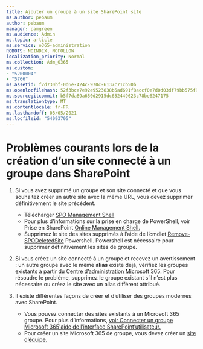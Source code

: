 ```yaml
---
title: Ajouter un groupe à un site SharePoint site
ms.author: pebaum
author: pebaum
manager: pamgreen
ms.audience: Admin
ms.topic: article
ms.service: o365-administration
ROBOTS: NOINDEX, NOFOLLOW
localization_priority: Normal
ms.collection: Adm_O365
ms.custom:
- "5200004"
- "5766"
ms.assetid: f7d730bf-0d6e-424c-970c-6137c71cb50b
ms.openlocfilehash: 52f3bca7e92e9523838b5ad691f8accf0e7d0d03df79bb575f93b024e32cf3c4
ms.sourcegitcommit: b5f7da89a650d2915dc652449623c78be6247175
ms.translationtype: MT
ms.contentlocale: fr-FR
ms.lasthandoff: 08/05/2021
ms.locfileid: "54093705"
---
```

# <a name="common-issues-when-creating-a-group-connected-site-in-sharepoint"></a>Problèmes courants lors de la création d’un site connecté à un groupe dans SharePoint

1. Si vous avez supprimé un groupe et son site connecté et que vous souhaitez créer un autre site avec la même URL, vous devez supprimer définitivement le site précédent.

   - Télécharger [SPO Management Shell](https://support.office.com/article/introduction-to-the-sharepoint-online-management-shell-c16941c3-19b4-4710-8056-34c034493429)
   - Pour plus d’informations sur la prise en charge de PowerShell, voir Prise en SharePoint [Online Management Shell.](/powershell/module/sharepoint-online/remove-sposite)
   - Supprimez le site des sites supprimés à l’aide de l’cmdlet [Remove-SPODeletedSite](/powershell/module/sharepoint-online/remove-sposite?view=sharepoint-ps) Powershell. Powershell est nécessaire pour supprimer définitivement les sites de groupe.

1. Si vous créez un site connecté à un groupe et recevez un avertissement : un autre groupe avec le même **alias** existe déjà, vérifiez les groupes existants à partir du [Centre d’administration Microsoft 365](https://admin.microsoft.com/AdminPortal/Home#/groups). Pour résoudre le problème, supprimez le groupe existant s’il n’est plus nécessaire ou créez le site avec un alias différent attribué.

1. Il existe différentes façons de créer et d’utiliser des groupes modernes avec SharePoint.

   - Vous pouvez connecter des sites existants à un Microsoft 365 groupe. Pour plus d’informations, [voir Connecter un groupe Microsoft 365'aide de l’interface SharePoint’utilisateur.](/sharepoint/dev/transform/modernize-connect-to-office365-group#connect-an-office-365-group-using-the-sharepoint-user-interface)
   - Pour créer un site Microsoft 365 de groupe, vous devez créer un [site d’équipe.](https://admin.microsoft.com/sharepoint)
